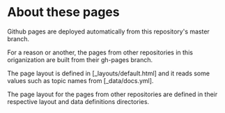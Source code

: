 # About these pages

Github pages are deployed automatically from this repository's master branch.

For a reason or another, the pages from other repositories in this origanization are built from their gh-pages branch. 

The page layout is defined in [_layouts/default.html] and it reads some values such as topic names from [_data/docs.yml].

The page layout for the pages from other repositories are defined in their respective layout and data definitions directories.


